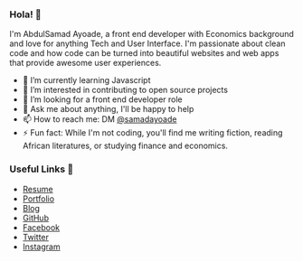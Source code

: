 ### Hola! 👋

I'm AbdulSamad Ayoade, a front end developer with Economics background and love for anything Tech and User Interface. I'm passionate about clean code and how code can be turned into beautiful websites and web apps that provide awesome user experiences.

- 🌱 I’m currently learning Javascript
- 👯 I’m interested in contributing to open source projects
- 🤔 I’m looking for a front end developer role
- 💬 Ask me about anything, I'll be happy to help
- 📫 How to reach me: DM [@samadayoade](https://twitter.com/samadayoade)
- ⚡ Fun fact: While I'm not coding, you'll find me writing fiction, reading African literatures, or studying finance and economics.

### Useful Links 💙

- [Resume](https://abdulsamad.xyz/resume)
- [Portfolio](https://abdulsamad.xyz)
- [Blog](https://articles.abdulsamad.xyz)
- [GitHub](https://github.com/abdulsamadayoade)
- [Facebook](https://facebook.com/abdulsamad.ayoade.313)
- [Twitter](https://twitter.com/samadayoade)
- [Instagram](https://www.instagram.com/abdul_codes/)

